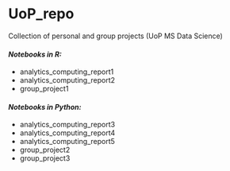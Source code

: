 # UoP_repo
Collection of personal and group projects (UoP MS Data Science)

#### *Notebooks in R:*
- analytics_computing_report1
- analytics_computing_report2
- group_project1

#### *Notebooks in Python:*
- analytics_computing_report3
- analytics_computing_report4
- analytics_computing_report5
- group_project2
- group_project3
